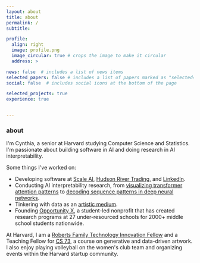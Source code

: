 ```yaml
---
layout: about
title: about
permalink: /
subtitle: 

profile:
  align: right
  image: profile.png
  image_circular: true # crops the image to make it circular
  address: >

news: false  # includes a list of news items
selected_papers: false # includes a list of papers marked as "selected={true}"
social: false  # includes social icons at the bottom of the page

selected_projects: true
experience: true


---
```


<h3> about </h3>

I'm Cynthia, a senior at Harvard studying Computer Science and Statistics. I'm passionate about building software in AI and doing research in AI interpretability.

Some things I've worked on:
- Developing software at [Scale AI](scale.com), [Hudson River Trading](https://www.hudsonrivertrading.com/), and [LinkedIn](linkedin.com).
- Conducting AI interpretability research, from [visualizing transformer attention patterns](/projects/attention) to [decoding sequence patterns in deep neural networks](/projects/deepexplain).
- Tinkering with data as an [artistic medium](https://chenxcynthia.github.io/projects/).
- Founding [Opportunity X](https://opportunityx.org/), a student-led nonprofit that has created research programs at 27 under-resourced schools for 2000+ middle school students nationwide. 

At Harvard, I am a [Roberts Family Technology Innovation Fellow](https://www.hbs.edu/mba/roberts-family-fellows/Pages/default.aspx) and a Teaching Fellow for [CS 73](https://wattenberg.github.io/cs73/), a course on generative and data-driven artwork. I also enjoy playing volleyball on the women's club team and organizing events within the Harvard startup community. 